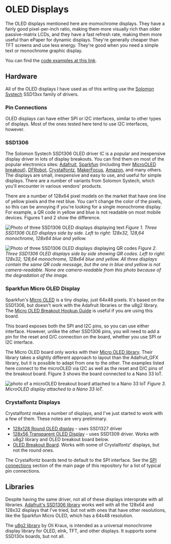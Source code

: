 # OLED Displays

The OLED displays mentioned here are momochrome displays. They have a fairly good pixel-per-inch ratio, making them more visually rich than older passive-matrix LCDs, and they have a fast refresh rate, making them more useful than ePaper for dynamic displays. They're generally cheaper than TFT screens and use less energy. They're good when you need a simple text or monochrome graphic display. 

You can find the [code examples at this link](https://github.com/tigoe/display-examples/tree/main/OLED_Examples).

## Hardware 
All of the OLED displays I have used as of this writing use the [Solomon Systech](https://www.solomon-systech.com/) SSD13xx family of drivers. 

### Pin Connections
OLED displays can have either SPI or I2C interfaces, similar to other types of displays. Most of the ones tested here tend to use I2C interfaces, however. 

### SSD1306
The Solomon Systech SSD1306 OLED driver IC is a popular and inexpensive display driver in lots of display breakouts. You can find them on most of the popular electronics sites: [Adafruit](https://www.adafruit.com/product/661), [Sparkfun](https://www.sparkfun.com/products/17153) (including their [MicroOLED breakout](https://www.sparkfun.com/products/13003)), [DFRobot](https://www.dfrobot.com/product-1576.html), [Crystalfontz](https://www.crystalfontz.com/search.php?q=ssd1306&submit=Search), [MakerFocus](https://www.makerfocus.com/collections/oled), [Amazon](https://smile.amazon.com/s?k=ssd1306+oled+display), and many others. The displays are small, inexpensive and easy to use, and useful for simple displays. There are a number of variants from Solomon Systech, which you'll encounter in various vendors' products.

There are a number of 128x64 pixel models on the market that have one line of yellow pixels and the rest blue. You can't change the color of the pixels, so this can be annoying if you're looking for a single monochrome display. For example, a QR code in yellow and blue is not readable on most mobile devices. Figures 1 and 2 show the difference.

![Photo of three SSD1306 OLED displays displaying text](img/SSD1306_text.jpg)
_Figure 1. Three SSD1306 OLED displays side by side. Left to right: 128x32, 128,64 monochrome, 128x64 blue and yellow._

![Photo of three SSD1306 OLED displays displaying QR codes](img/SSD1306_QR.jpg)
_Figure 2. Three SSD1306 OLED displays side by side showing QR codes. Left to right: 128x32, 128,64 monochrome, 128x64 blue and yellow. All three displays contain the same QR code message, but the one in blue and yellow is not camera-readable. None are camera-readable from this photo because of the degradation of the image._

### Sparkfun Micro OLED Display
Sparkfun's [Micro OLED](https://www.sparkfun.com/products/13003) is a tiny display, just 64x48 pixels. It's based on the SSD1306, but doesn't work with the Adafruit libraries or the u8g2 library. The [Micro OLED Breakout Hookup Guide](https://learn.sparkfun.com/tutorials/micro-oled-breakout-hookup-guide) is useful if you are using this board. 

This board exposes both the SPI and I2C pins, so you can use either interface. However, unlike the other SSD1306 pins, you will need to add a pin for the reset and D/C connection on the board, whether you use SPI or I2C interface.

The Micro OLED board only works with their [Micro OLED library](https://github.com/sparkfun/SparkFun_Micro_OLED_Arduino_Library/tree/V_1.0.0). Their library takes a slightly different approach to layout than the Adafruit_GFX library, but it is possible to adapt from one to the other. The examples listed here connect to the microOLED via I2C as well as the reset and D/C pins of the breakout board. FIgure 3 shows the board connected to a Nano 33 IoT.

![photo of a microOLED breakout board attached to a Nano 33 IoT](img/microOLED.jpg)
_Figure 3. MicroOLED display attached to a Nano 33 IoT._

### Crystalfontz Displays
Crystalfontz makes a number of displays, and I've just started to work with a few of them. These notes are very preliminary. 
* [128x128 Round OLED display](https://www.crystalfontz.com/product/cfal128128b0011w-128x128-round-oled-display) - uses SSD1327 driver
* [128x56 Transparent OLED Display](https://www.crystalfontz.com/product/cfal12856a00151b-128x56-transparent-oled-screen) - uses  SSD1309 driver. Works with u8g2 library and OLED breakout board below. 
* [OLED Breakout Board](https://www.crystalfontz.com/product/cfa10105-oled-breakout-board). Works with some of Crystalfontz' displays, but not the round ones. 

The Crystalfontz boards tend to default to the SPI interface. See the [SPI connections](../readme.md#spi-connections) section of the main page of this repository for a list of typical pin connections. 

## Libraries
Despite having the same driver, not all of these displays interoprate with all libraries. [Adafruit's SSD1306 library](https://github.com/adafruit/Adafruit_SSD1306) works well with all the 128x64 and 128x32 displays that I've tried, but not with ones that have other resolutions, like the Sparkfun Micro OLED, which has a 64x48 resolution. 

The [u8g2 library](https://github.com/olikraus/u8g2/wiki) by Oli Kraus, is intended as a universal monochrome display library for OLED, eInk, TFT, and other displays. It supports some SSD130x boards, but not all. 

